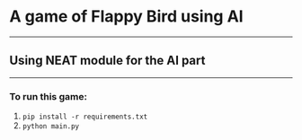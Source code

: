 # A game of Flappy Bird using AI
***
## Using NEAT module for the AI part
***

### To run this game:
1. `pip install -r requirements.txt`
2. `python main.py`